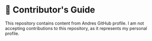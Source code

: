 # :construction_worker: Contributor's Guide

This repository contains content from Andres GitHub profile. I am not accepting contributions to this repository, as it represents my personal profile.